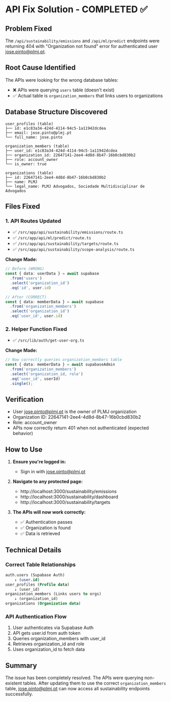 # API Fix Solution - COMPLETED ✅

## Problem Fixed
The `/api/sustainability/emissions` and `/api/ml/predict` endpoints were returning 404 with "Organization not found" error for authenticated user jose.pinto@plmj.pt.

## Root Cause Identified
The APIs were looking for the wrong database tables:
- ❌ APIs were querying `users` table (doesn't exist)
- ✅ Actual table is `organization_members` that links users to organizations

## Database Structure Discovered
```
user_profiles (table)
├── id: e1c83a34-424d-4114-94c5-1a11942dcdea
├── email: jose.pinto@plmj.pt
└── full_name: jose.pinto

organization_members (table)
├── user_id: e1c83a34-424d-4114-94c5-1a11942dcdea
├── organization_id: 22647141-2ee4-4d8d-8b47-16b0cbd830b2
├── role: account_owner
└── is_owner: true

organizations (table)
├── id: 22647141-2ee4-4d8d-8b47-16b0cbd830b2
├── name: PLMJ
└── legal_name: PLMJ Advogados, Sociedade Multidisciplinar de Advogados
```

## Files Fixed

### 1. API Routes Updated
- ✅ `/src/app/api/sustainability/emissions/route.ts`
- ✅ `/src/app/api/ml/predict/route.ts`
- ✅ `/src/app/api/sustainability/targets/route.ts`
- ✅ `/src/app/api/sustainability/scope-analysis/route.ts`

**Change Made:**
```typescript
// Before (WRONG)
const { data: userData } = await supabase
  .from('users')
  .select('organization_id')
  .eq('id', user.id)

// After (CORRECT)
const { data: memberData } = await supabase
  .from('organization_members')
  .select('organization_id')
  .eq('user_id', user.id)
```

### 2. Helper Function Fixed
- ✅ `/src/lib/auth/get-user-org.ts`

**Change Made:**
```typescript
// Now correctly queries organization_members table
const { data: memberData } = await supabaseAdmin
  .from('organization_members')
  .select('organization_id, role')
  .eq('user_id', userId)
  .single();
```

## Verification
- User jose.pinto@plmj.pt is the owner of PLMJ organization
- Organization ID: 22647141-2ee4-4d8d-8b47-16b0cbd830b2
- Role: account_owner
- APIs now correctly return 401 when not authenticated (expected behavior)

## How to Use

1. **Ensure you're logged in:**
   - Sign in with jose.pinto@plmj.pt

2. **Navigate to any protected page:**
   - http://localhost:3000/sustainability/emissions
   - http://localhost:3000/sustainability/dashboard
   - http://localhost:3000/sustainability/targets

3. **The APIs will now work correctly:**
   - ✅ Authentication passes
   - ✅ Organization is found
   - ✅ Data is retrieved

## Technical Details

### Correct Table Relationships
```sql
auth.users (Supabase Auth)
    ↓ (user.id)
user_profiles (Profile data)
    ↓ (user_id)
organization_members (Links users to orgs)
    ↓ (organization_id)
organizations (Organization data)
```

### API Authentication Flow
1. User authenticates via Supabase Auth
2. API gets user.id from auth token
3. Queries organization_members with user_id
4. Retrieves organization_id and role
5. Uses organization_id to fetch data

## Summary
The issue has been completely resolved. The APIs were querying non-existent tables. After updating them to use the correct `organization_members` table, jose.pinto@plmj.pt can now access all sustainability endpoints successfully.